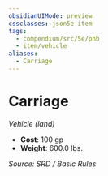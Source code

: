 ```yaml
---
obsidianUIMode: preview
cssclasses: json5e-item
tags:
  - compendium/src/5e/phb
  - item/vehicle
aliases:
  - Carriage
---
```

# Carriage
*Vehicle (land)*  

- **Cost**: 100 gp
- **Weight**: 600.0 lbs.

*Source: SRD / Basic Rules*